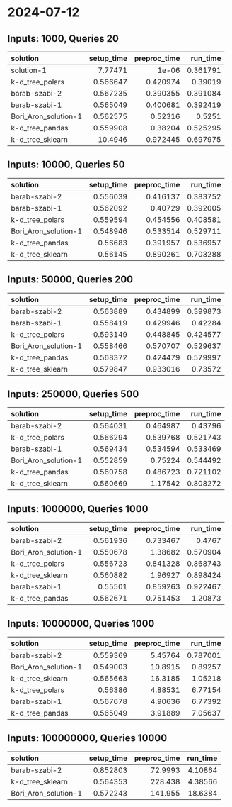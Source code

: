 # 2024-07-12

## Inputs: 1000, Queries 20

| solution             |   setup_time |   preproc_time |   run_time |
|:---------------------|-------------:|---------------:|-----------:|
| solution-1           |     7.77471  |       1e-06    |   0.361791 |
| k-d_tree_polars      |     0.566647 |       0.420974 |   0.39019  |
| barab-szabi-2        |     0.567235 |       0.390355 |   0.391084 |
| barab-szabi-1        |     0.565049 |       0.400681 |   0.392419 |
| Bori_Aron_solution-1 |     0.562575 |       0.52316  |   0.5251   |
| k-d_tree_pandas      |     0.559908 |       0.38204  |   0.525295 |
| k-d_tree_sklearn     |    10.4946   |       0.972445 |   0.697975 |

## Inputs: 10000, Queries 50

| solution             |   setup_time |   preproc_time |   run_time |
|:---------------------|-------------:|---------------:|-----------:|
| barab-szabi-2        |     0.556039 |       0.416137 |   0.383752 |
| barab-szabi-1        |     0.562092 |       0.40729  |   0.392005 |
| k-d_tree_polars      |     0.559594 |       0.454556 |   0.408581 |
| Bori_Aron_solution-1 |     0.548946 |       0.533514 |   0.529711 |
| k-d_tree_pandas      |     0.56683  |       0.391957 |   0.536957 |
| k-d_tree_sklearn     |     0.56145  |       0.890261 |   0.703288 |

## Inputs: 50000, Queries 200

| solution             |   setup_time |   preproc_time |   run_time |
|:---------------------|-------------:|---------------:|-----------:|
| barab-szabi-2        |     0.563889 |       0.434899 |   0.399873 |
| barab-szabi-1        |     0.558419 |       0.429946 |   0.42284  |
| k-d_tree_polars      |     0.593149 |       0.448845 |   0.424577 |
| Bori_Aron_solution-1 |     0.558466 |       0.570707 |   0.529637 |
| k-d_tree_pandas      |     0.568372 |       0.424479 |   0.579997 |
| k-d_tree_sklearn     |     0.579847 |       0.933016 |   0.73572  |

## Inputs: 250000, Queries 500

| solution             |   setup_time |   preproc_time |   run_time |
|:---------------------|-------------:|---------------:|-----------:|
| barab-szabi-2        |     0.564031 |       0.464987 |   0.43796  |
| k-d_tree_polars      |     0.566294 |       0.539768 |   0.521743 |
| barab-szabi-1        |     0.569434 |       0.534594 |   0.533469 |
| Bori_Aron_solution-1 |     0.552859 |       0.75224  |   0.544492 |
| k-d_tree_pandas      |     0.560758 |       0.486723 |   0.721102 |
| k-d_tree_sklearn     |     0.560669 |       1.17542  |   0.808272 |

## Inputs: 1000000, Queries 1000

| solution             |   setup_time |   preproc_time |   run_time |
|:---------------------|-------------:|---------------:|-----------:|
| barab-szabi-2        |     0.561936 |       0.733467 |   0.4767   |
| Bori_Aron_solution-1 |     0.550678 |       1.38682  |   0.570904 |
| k-d_tree_polars      |     0.556723 |       0.841328 |   0.868743 |
| k-d_tree_sklearn     |     0.560882 |       1.96927  |   0.898424 |
| barab-szabi-1        |     0.55501  |       0.859263 |   0.922467 |
| k-d_tree_pandas      |     0.562671 |       0.751453 |   1.20873  |

## Inputs: 10000000, Queries 1000

| solution             |   setup_time |   preproc_time |   run_time |
|:---------------------|-------------:|---------------:|-----------:|
| barab-szabi-2        |     0.559369 |        5.45764 |   0.787001 |
| Bori_Aron_solution-1 |     0.549003 |       10.8915  |   0.89257  |
| k-d_tree_sklearn     |     0.565663 |       16.3185  |   1.05218  |
| k-d_tree_polars      |     0.56386  |        4.88531 |   6.77154  |
| barab-szabi-1        |     0.567678 |        4.90636 |   6.77392  |
| k-d_tree_pandas      |     0.565049 |        3.91889 |   7.05637  |

## Inputs: 100000000, Queries 10000

| solution             |   setup_time |   preproc_time |   run_time |
|:---------------------|-------------:|---------------:|-----------:|
| barab-szabi-2        |     0.852803 |        72.9993 |    4.10864 |
| k-d_tree_sklearn     |     0.564353 |       228.438  |    4.38566 |
| Bori_Aron_solution-1 |     0.572243 |       141.955  |   18.6384  |